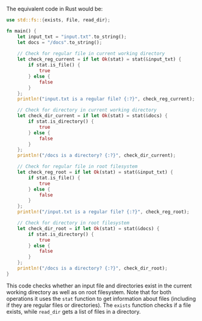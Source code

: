 The equivalent code in Rust would be:

```rust
use std::fs::{exists, File, read_dir};

fn main() {
    let input_txt = "input.txt".to_string();
    let docs = "/docs".to_string();
    
    // Check for regular file in current working directory
    let check_reg_current = if let Ok(stat) = stat(&input_txt) {
        if stat.is_file() {
            true
        } else {
            false
        }
    };
    println!("input.txt is a regular file? {:?}", check_reg_current);

    // Check for directory in current working directory
    let check_dir_current = if let Ok(stat) = stat(&docs) {
        if stat.is_directory() {
            true
        } else {
            false
        }
    };
    println!("/docs is a directory? {:?}", check_dir_current);

    // Check for regular file in root filesystem 
    let check_reg_root = if let Ok(stat) = stat(&input_txt) {
        if stat.is_file() {
            true
        } else {
            false
        }
    };
    println!("/input.txt is a regular file? {:?}", check_reg_root);

    // Check for directory in root filesystem 
    let check_dir_root = if let Ok(stat) = stat(&docs) {
        if stat.is_directory() {
            true
        } else {
            false
        }
    };
    println!("/docs is a directory? {:?}", check_dir_root);
}
```
This code checks whether an input file and directories exist in the current working directory as well as on root filesystem. Note that for both operations it uses the `stat` function to get information about files (including if they are regular files or directories). The `exists` function checks if a file exists, while `read_dir` gets a list of files in a directory.
